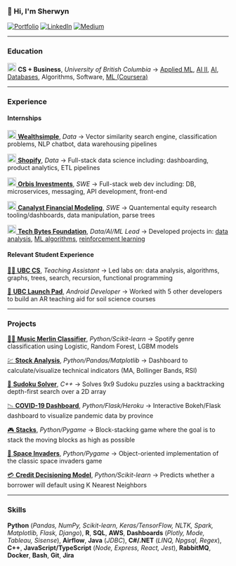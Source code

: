 ### 👋 Hi, I'm Sherwyn

[![Portfolio](https://img.shields.io/badge/website-000000?style=for-the-badge&logo=About.me&logoColor=white)](https://sherwynds.github.io) [![LinkedIn](https://img.shields.io/badge/LinkedIn-0077B5?style=for-the-badge&logo=linkedin&logoColor=white)](http://linkedin.com/in/sherwynds) [![Medium](https://img.shields.io/badge/Medium-12100E?style=for-the-badge&logo=medium&logoColor=white)](https://sherwynds.medium.com)

---

### Education
[<img src="https://user-images.githubusercontent.com/4008778/160269552-8680ef91-455a-44f1-911f-de4d35db77dd.jpeg" width=20 height=20)/>](https://www.cs.ubc.ca) **CS + Business**, *University of British Columbia* → [Applied ML](https://github.com/sherwynds/Applied-Machine-Learning), [AI II](https://github.com/sherwynds/Advanced-AI), [AI](https://github.com/sherwynds/Constraint-Satisfaction-DFS), [Databases](https://github.com/sherwynds/Car-Rental-Reservation-DB), Algorithms, Software, [ML (Coursera)](https://github.com/sherwynds/Machine-Learning)

---

### Experience

#### Internships

<!-- [<img src="https://user-images.githubusercontent.com/4008778/160269973-eaa0ba43-512a-48da-ae24-fdb33c7d0673.jpg" width=20 height=20)/> **Facebook/Meta**](https://about.facebook.com/meta/), *Incoming SWE* → Advertiser automation: app ads revenue growth -->

[<img src="https://user-images.githubusercontent.com/4008778/160270107-52d03bf9-987f-40e6-b65b-56f960f98a62.jpeg" width=20 height=20/> **Wealthsimple**](https://www.wealthsimple.com/), *Data* → Vector similarity search engine, classification problems, NLP chatbot, data warehousing pipelines

[<img src="https://user-images.githubusercontent.com/4008778/160270202-b2e7597d-3533-42e2-9446-7f305d4a3374.jpeg" width=20 height=20/> **Shopify**](https://www.shopify.com/), *Data* → Full-stack data science including: dashboarding, product analytics, ETL pipelines

[<img src="https://user-images.githubusercontent.com/4008778/160270449-b585e4e9-1054-40bb-9c26-b81ba6a71efb.png" width=20 height=20/> **Orbis Investments**](https://www.orbis.com/ca/institutional/home), *SWE* → Full-stack web dev including: DB, microservices, messaging, API development, front-end

[<img src="https://user-images.githubusercontent.com/4008778/160271082-270bffaf-bb7f-4a11-b1d8-cbe1157e62de.jpeg" width=20 height=20/> **Canalyst Financial Modeling**](https://canalyst.com/), *SWE* → Quantemental equity research tooling/dashboards, data manipulation, parse trees

[<img src="https://user-images.githubusercontent.com/4008778/160271383-d70c678e-a3e3-442c-828c-7365b3fadead.jpeg" width=20 height=20/> **Tech Bytes Foundation**](https://techbytes.page/#portfolio), *Data/AI/ML Lead* → Developed projects in: [data analysis](https://github.com/sherwynds/TechBytes), [ML algorithms](https://www.kaggle.com/sherwynds/used-car-pricing-model), [reinforcement learning](https://github.com/sherwynds/Taxi-Driver-Q-Learning)

#### Relevant Student Experience

[👨‍🏫 **UBC CS**](https://www.cs.ubc.ca/), *Teaching Assistant* → Led labs on: data analysis, algorithms, graphs, trees, search, recursion, functional programming

[🌱 **UBC Launch Pad**](https://eml.ubc.ca/projects/soil-topargraphy/), *Android Developer* → Worked with 5 other developers to build an AR teaching aid for soil science courses

---

### Projects

[🧙‍♂️ **Music Merlin Classifier**](https://github.com/sherwynds/Music-Merlin-Classifier), *Python/Scikit-learn* → Spotify genre classification using Logistic, Random Forest, LGBM models

[💹 **Stock Analysis**](https://github.com/sherwynds/stock-analysis), *Python/Pandas/Matplotlib* → Dashboard to calculate/visualize technical indicators (MA, Bollinger Bands, RSI)

[🧩 **Sudoku Solver**](https://github.com/sherwynds/sudoku-solver), *C++* → Solves 9x9 Sudoku puzzles using a backtracking depth-first search over a 2D array

[📉 **COVID-19 Dashboard**](https://github.com/sherwynds/covid-dash), *Python/Flask/Heroku* → Interactive Bokeh/Flask dashboard to visualize pandemic data by province

[🎮 **Stacks**](https://github.com/sherwynds/Stacks), *Python/Pygame* → Block-stacking game where the goal is to stack the moving blocks as high as possible

[👾 **Space Invaders**](https://github.com/sherwynds/Space-Invaders), *Python/Pygame* → Object-oriented implementation of the classic space invaders game

[💳 **Credit Decisioning Model**](https://github.com/sherwynds/credible-clients-ml), *Python/Scikit-learn* → Predicts whether a borrower will default using K Nearest Neighbors

---

### Skills
**Python** (*Pandas, NumPy, Scikit-learn, Keras/TensorFlow, NLTK, Spark, Matplotlib, Flask, Django*), **R**, **SQL**, **AWS**, **Dashboards** (*Plotly, Mode, Tableau, Sisense*), **Airflow**, **Java** (*JDBC*), **C#/.NET** (*LINQ, Npgsql, Regex*), **C++**, **JavaScript/TypeScript** (*Node, Express, React, Jest*), **RabbitMQ**, **Docker**, **Bash**, **Git**, **Jira**
